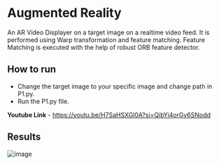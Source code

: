 # Augmented Reality 

An AR Video Displayer on a target image on a realtime video feed. It is performed using Warp transformation and feature matching. Feature Matching is executed with the help of robust ORB feature detector.

## How to run ##

- Change the target image to your specific image and change path in P1.py. 
- Run the P1.py file.

**Youtube Link** - https://youtu.be/H7SaHSXGl0A?si=QibYi4orGy6SNodd 

## Results ##

![image](https://github.com/Mukil07/Image-Processing/assets/98142757/33a6534f-e89a-447a-8a85-01d700d95681)
